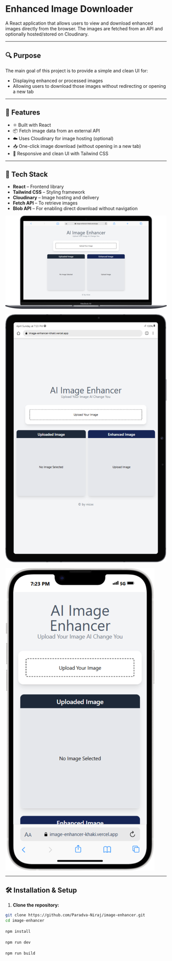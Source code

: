 # Enhanced Image Downloader

A React application that allows users to view and download enhanced images directly from the browser. The images are fetched from an API and optionally hosted/stored on Cloudinary.

---

## 🔍 Purpose

The main goal of this project is to provide a simple and clean UI for:
- Displaying enhanced or processed images
- Allowing users to download those images without redirecting or opening a new tab

---

## 🚀 Features

- ⚛️ Built with React
- 📦 Fetch image data from an external API
- ☁️ Uses Cloudinary for image hosting (optional)
- 📥 One-click image download (without opening in a new tab)
- 🎨 Responsive and clean UI with Tailwind CSS

---

## 🧰 Tech Stack

- **React** – Frontend library
- **Tailwind CSS** – Styling framework
- **Cloudinary** – Image hosting and delivery
- **Fetch API** – To retrieve images
- **Blob API** – For enabling direct download without navigation


![LPtop_view](./LiveDemo/Macbook-Air-image-enhancer-khaki.vercel.app.png)

![tab_view](./LiveDemo/Galaxy-Tab-S7-image-enhancer-khaki.vercel.app.png)

![phone_view](./LiveDemo/iPhone-14-Plus-image-enhancer-khaki.vercel.app.png)


---

## 🛠️ Installation & Setup

1. **Clone the repository:**

```bash
git clone https://github.com/Paradva-Niraj/image-enhancer.git
cd image-enhancer

npm install

npm run dev

npm run build
